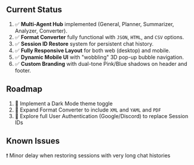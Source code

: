 ## Current Status

1. ✅  **Multi-Agent Hub** implemented (General, Planner, Summarizer, Analyzer, Converter).
2. ✅ **Format Converter** fully functional with `JSON`, `HTML`, and `CSV` options.
3. ✅ **Session ID Restore** system for persistent chat history.
4. ✅ **Fully Responsive Layout** for both web (desktop) and mobile.
5. ✅ **Dynamic Mobile UI** with "wobbling" 3D pop-up bubble navigation.
6. ✅ **Custom Branding** with dual-tone Pink/Blue shadows on header and footer.

## Roadmap

1. 🔲 Implement a Dark Mode theme toggle
2. 🔲 Expand Format Converter to include `XML` and `YAML` and `PDF`
3. 🔲 Explore full User Authentication (Google/Discord) to replace Session IDs

## Known Issues

❗ Minor delay when restoring sessions with very long chat histories
